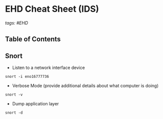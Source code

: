 # EHD Cheat Sheet (IDS)

###### tags: #EHD 

## Table of Contents

## Snort
- Listen to a network interface device
```
snort -i eno16777736
```

- Verbose Mode (provide additional details about what computer is doing)
```
snort -v
```

- Dump application layer
```
snort -d
```

